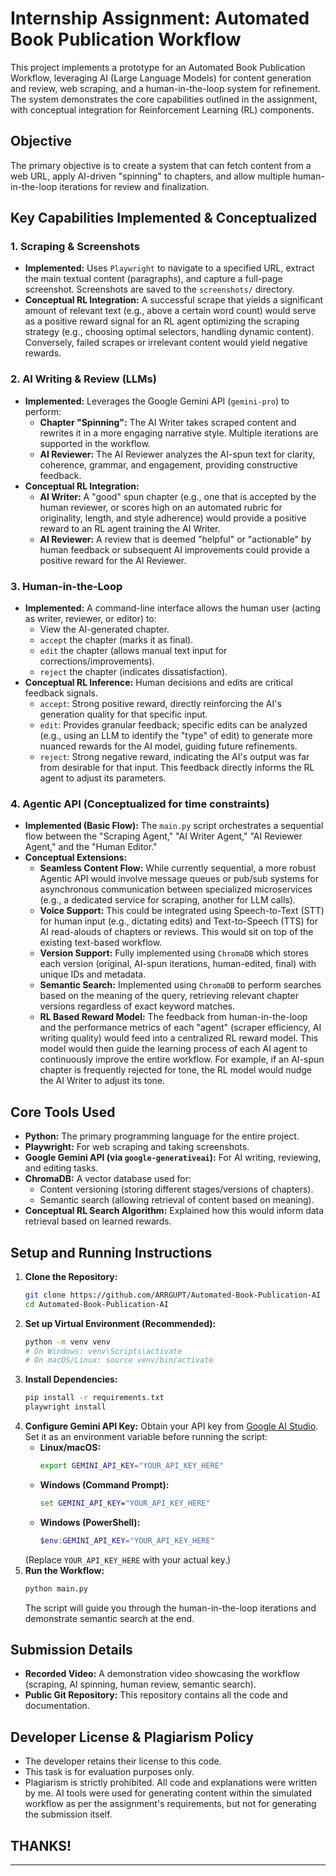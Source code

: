 # Internship Assignment: Automated Book Publication Workflow

This project implements a prototype for an Automated Book Publication Workflow, leveraging AI (Large Language Models) for content generation and review, web scraping, and a human-in-the-loop system for refinement. The system demonstrates the core capabilities outlined in the assignment, with conceptual integration for Reinforcement Learning (RL) components.

## Objective

The primary objective is to create a system that can fetch content from a web URL, apply AI-driven "spinning" to chapters, and allow multiple human-in-the-loop iterations for review and finalization.

## Key Capabilities Implemented & Conceptualized

### 1. Scraping & Screenshots
- **Implemented:** Uses `Playwright` to navigate to a specified URL, extract the main textual content (paragraphs), and capture a full-page screenshot. Screenshots are saved to the `screenshots/` directory.
- **Conceptual RL Integration:** A successful scrape that yields a significant amount of relevant text (e.g., above a certain word count) would serve as a positive reward signal for an RL agent optimizing the scraping strategy (e.g., choosing optimal selectors, handling dynamic content). Conversely, failed scrapes or irrelevant content would yield negative rewards.

### 2. AI Writing & Review (LLMs)
- **Implemented:** Leverages the Google Gemini API (`gemini-pro`) to perform:
    - **Chapter "Spinning":** The AI Writer takes scraped content and rewrites it in a more engaging narrative style. Multiple iterations are supported in the workflow.
    - **AI Reviewer:** The AI Reviewer analyzes the AI-spun text for clarity, coherence, grammar, and engagement, providing constructive feedback.
- **Conceptual RL Integration:**
    - **AI Writer:** A "good" spun chapter (e.g., one that is accepted by the human reviewer, or scores high on an automated rubric for originality, length, and style adherence) would provide a positive reward to an RL agent training the AI Writer.
    - **AI Reviewer:** A review that is deemed "helpful" or "actionable" by human feedback or subsequent AI improvements could provide a positive reward for the AI Reviewer.

### 3. Human-in-the-Loop
- **Implemented:** A command-line interface allows the human user (acting as writer, reviewer, or editor) to:
    - View the AI-generated chapter.
    - `accept` the chapter (marks it as final).
    - `edit` the chapter (allows manual text input for corrections/improvements).
    - `reject` the chapter (indicates dissatisfaction).
- **Conceptual RL Inference:** Human decisions and edits are critical feedback signals.
    - `accept`: Strong positive reward, directly reinforcing the AI's generation quality for that specific input.
    - `edit`: Provides granular feedback; specific edits can be analyzed (e.g., using an LLM to identify the "type" of edit) to generate more nuanced rewards for the AI model, guiding future refinements.
    - `reject`: Strong negative reward, indicating the AI's output was far from desirable for that input. This feedback directly informs the RL agent to adjust its parameters.

### 4. Agentic API (Conceptualized for time constraints)
- **Implemented (Basic Flow):** The `main.py` script orchestrates a sequential flow between the "Scraping Agent," "AI Writer Agent," "AI Reviewer Agent," and the "Human Editor."
- **Conceptual Extensions:**
    - **Seamless Content Flow:** While currently sequential, a more robust Agentic API would involve message queues or pub/sub systems for asynchronous communication between specialized microservices (e.g., a dedicated service for scraping, another for LLM calls).
    - **Voice Support:** This could be integrated using Speech-to-Text (STT) for human input (e.g., dictating edits) and Text-to-Speech (TTS) for AI read-alouds of chapters or reviews. This would sit on top of the existing text-based workflow.
    - **Version Support:** Fully implemented using `ChromaDB` which stores each version (original, AI-spun iterations, human-edited, final) with unique IDs and metadata.
    - **Semantic Search:** Implemented using `ChromaDB` to perform searches based on the meaning of the query, retrieving relevant chapter versions regardless of exact keyword matches.
    - **RL Based Reward Model:** The feedback from human-in-the-loop and the performance metrics of each "agent" (scraper efficiency, AI writing quality) would feed into a centralized RL reward model. This model would then guide the learning process of each AI agent to continuously improve the entire workflow. For example, if an AI-spun chapter is frequently rejected for tone, the RL model would nudge the AI Writer to adjust its tone.

## Core Tools Used

- **Python:** The primary programming language for the entire project.
- **Playwright:** For web scraping and taking screenshots.
- **Google Gemini API (via `google-generativeai`):** For AI writing, reviewing, and editing tasks.
- **ChromaDB:** A vector database used for:
    - Content versioning (storing different stages/versions of chapters).
    - Semantic search (allowing retrieval of content based on meaning).
- **Conceptual RL Search Algorithm:** Explained how this would inform data retrieval based on learned rewards.

## Setup and Running Instructions

1.  **Clone the Repository:**
    ```bash
    git clone https://github.com/ARRGUPT/Automated-Book-Publication-AI
    cd Automated-Book-Publication-AI
    ```
2.  **Set up Virtual Environment (Recommended):**
    ```bash
    python -m venv venv
    # On Windows: venv\Scripts\activate
    # On macOS/Linux: source venv/bin/activate
    ```
3.  **Install Dependencies:**
    ```bash
    pip install -r requirements.txt
    playwright install
    ```
4.  **Configure Gemini API Key:**
    Obtain your API key from [Google AI Studio](https://aistudio.google.com/).
    Set it as an environment variable before running the script:
    - **Linux/macOS:**
        ```bash
        export GEMINI_API_KEY="YOUR_API_KEY_HERE"
        ```
    - **Windows (Command Prompt):**
        ```cmd
        set GEMINI_API_KEY="YOUR_API_KEY_HERE"
        ```
    - **Windows (PowerShell):**
        ```powershell
        $env:GEMINI_API_KEY="YOUR_API_KEY_HERE"
        ```
    (Replace `YOUR_API_KEY_HERE` with your actual key.)
5.  **Run the Workflow:**
    ```bash
    python main.py
    ```
    The script will guide you through the human-in-the-loop iterations and demonstrate semantic search at the end.

## Submission Details

- **Recorded Video:** A demonstration video showcasing the workflow (scraping, AI spinning, human review, semantic search).
- **Public Git Repository:** This repository contains all the code and documentation.

## Developer License & Plagiarism Policy

- The developer retains their license to this code.
- This task is for evaluation purposes only.
- Plagiarism is strictly prohibited. All code and explanations were written by me. AI tools were used for generating content within the simulated workflow as per the assignment's requirements, but not for generating the submission itself.

## THANKS!

---